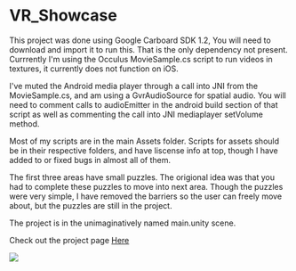 # VR_Showcase

This project was done using Google Carboard SDK 1.2, You will need to download and import it to run this. That is the only dependency not present.
Currrently I'm using the Occulus MovieSample.cs script to run videos in textures, it currently does not function on iOS. 

I've muted the Android media player through a call into JNI from the MovieSample.cs, and am using a GvrAudioSource for spatial audio. You will need to comment calls to audioEmitter in the android build section of that script as well as commenting the call into JNI mediaplayer setVolume method.  


Most of my scripts are in the main Assets folder. Scripts for assets should be in their respective folders, and have liscense info at top, though I have added to or fixed bugs in almost all of them.

The first three areas have small puzzles. The origional idea was that you had to complete these puzzles to move into next area. Though the puzzles were very simple, I have removed the barriers so the user can freely move about, but the puzzles are still in the project.

The project is in the unimaginatively named main.unity scene.
<p>Check out the project page <a href="https://mi7flat5.github.io/VR_Showcase/">Here</a></p>
<div>
<img src="docs\\OverView.jpg.">
</div>
